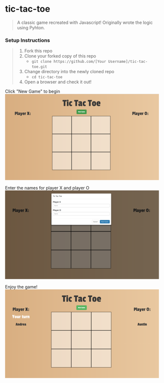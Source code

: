 # tic-tac-toe

> A classic game recreated with Javascript! Originally wrote the logic using Pyhton. 

### Setup Instructions

> 1. Fork this repo
> 1. Clone your forked copy of this repo
>    - `git clone https://github.com/[Your Username]/tic-tac-toe.git`
> 1. Change directory into the newly cloned repo
>    - `cd tic-tac-toe`
> 1. Open a browser and check it out!


Click "New Game" to begin
![TicTacToe](tictactoe.png)

Enter the names for player X and player O
![TicTacToe](modal.png)

Enjoy the game!
![TicTacToe](whoseturn.png)


